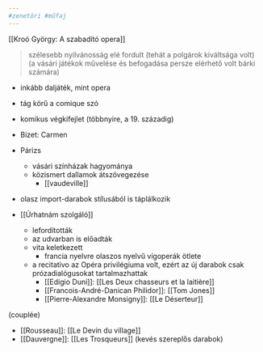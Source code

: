 ```yaml
---
#zenetöri #műfaj
---
```

[[Kroó György: A szabadító opera]]

> szélesebb nyilvánosság elé fordult (tehát a polgárok kiváltsága volt) (a vásári játékok művelése és befogadása persze elérhető volt bárki számára)

- inkább daljáték, mint opera
- tág körű a comique szó
- komikus végkifejlet (többnyire, a 19. századig)
- Bizet: Carmen
- Párizs
	- vásári színházak hagyománya
	- közismert dallamok átszövegezése
		- [[vaudeville]]
- olasz import-darabok stílusából is táplálkozik

- [[Úrhatnám szolgáló]]
	- lefordították
	- az udvarban is előadták
	- vita keletkezett
		- francia nyelvre olaszos nyelvű vígoperák ötlete
	- a recitativo az Opéra privilégiuma volt, ezért az új darabok csak prózadialógusokat tartalmazhattak
		- [[Edigio Duni]]: [[Les Deux chasseurs et la laitière]]
		- [[Francois-André-Danican Philidor]]: [[Tom Jones]]
		- [[Pierre-Alexandre Monsigny]]: [[Le Déserteur]]

(couplée)
- [[Rousseau]]: [[Le Devin du village]]
- [[Dauvergne]]: [[Les Trosqueurs]] (kevés szereplős darabok)